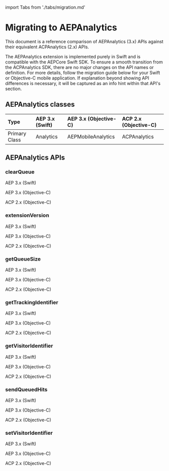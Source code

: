 import Tabs from './tabs/migration.md'

# Migrating to AEPAnalytics

This document is a reference comparison of AEPAnalytics (3.x) APIs against their equivalent ACPAnalytics (2.x) APIs.

The AEPAnalytics extension is implemented purely in Swift and is compatible with the AEPCore Swift SDK. To ensure a smooth transition from the ACPAnalytics SDK, there are no major changes on the API names or definition. For more details, follow the migration guide below for your Swift or Objective-C mobile application. If explanation beyond showing API differences is necessary, it will be captured as an info hint within that API's section.

## AEPAnalytics classes

| Type | AEP 3.x (Swift) | AEP 3.x (Objective-C) | ACP 2.x (Objective-C) |
| :--- | :--- | :--- | :--- |
| Primary Class | Analytics | AEPMobileAnalytics | ACPAnalytics |

## AEPAnalytics APIs

### clearQueue

<TabsBlock orientation="horizontal" slots="heading, content" repeat="3"/>

AEP 3.x (Swift)

<Tabs query="platform=aep-swift&api=clear-queue"/>

AEP 3.x (Objective-C)

<Tabs query="platform=aep-objc&api=clear-queue"/>

ACP 2.x (Objective-C)

<Tabs query="platform=acp-objc&api=clear-queue"/>

### extensionVersion

<TabsBlock orientation="horizontal" slots="heading, content" repeat="3"/>

AEP 3.x (Swift)

<Tabs query="platform=aep-swift&api=extension-version"/>

AEP 3.x (Objective-C)

<Tabs query="platform=aep-objc&api=extension-version"/>

ACP 2.x (Objective-C)

<Tabs query="platform=acp-objc&api=extension-version"/>

### getQueueSize

<TabsBlock orientation="horizontal" slots="heading, content" repeat="3"/>

AEP 3.x (Swift)

<Tabs query="platform=aep-swift&api=get-queue-size"/>

AEP 3.x (Objective-C)

<Tabs query="platform=aep-objc&api=get-queue-size"/>

ACP 2.x (Objective-C)

<Tabs query="platform=acp-objc&api=get-queue-size"/>

### getTrackingIdentifier

<TabsBlock orientation="horizontal" slots="heading, content" repeat="3"/>

AEP 3.x (Swift)

<Tabs query="platform=aep-swift&api=get-tracking-identifier"/>

AEP 3.x (Objective-C)

<Tabs query="platform=aep-objc&api=get-tracking-identifier"/>

ACP 2.x (Objective-C)

<Tabs query="platform=acp-objc&api=get-tracking-identifier"/>

### getVisitorIdentifier

<TabsBlock orientation="horizontal" slots="heading, content" repeat="3"/>

AEP 3.x (Swift)

<Tabs query="platform=aep-swift&api=get-visitor-identifier"/>

AEP 3.x (Objective-C)

<Tabs query="platform=aep-objc&api=get-visitor-identifier"/>

ACP 2.x (Objective-C)

<Tabs query="platform=acp-objc&api=get-visitor-identifier"/>

### sendQueuedHits

<TabsBlock orientation="horizontal" slots="heading, content" repeat="3"/>

AEP 3.x (Swift)

<Tabs query="platform=aep-swift&api=send-queued-hits"/>

AEP 3.x (Objective-C)

<Tabs query="platform=aep-objc&api=send-queued-hits"/>

ACP 2.x (Objective-C)

<Tabs query="platform=acp-objc&api=send-queued-hits"/>

### setVisitorIdentifier

<TabsBlock orientation="horizontal" slots="heading, content" repeat="3"/>

AEP 3.x (Swift)

<Tabs query="platform=aep-swift&api=set-visitor-identifier"/>

AEP 3.x (Objective-C)

<Tabs query="platform=aep-objc&api=set-visitor-identifier"/>

ACP 2.x (Objective-C)

<Tabs query="platform=acp-objc&api=set-visitor-identifier"/>
